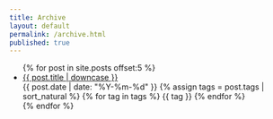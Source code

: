 ```yaml
---
title: Archive
layout: default
permalink: /archive.html
published: true
---
```

<ul class="index_menu">
  {% for post in site.posts offset:5 %}
  <li>
    <a href="{{ post.permalink }}">{{ post.title | downcase }}</a>
    <div class="post_info">
      <span class="publish_date">{{ post.date | date: "%Y-%m-%d" }}</span>
      {% assign tags = post.tags | sort_natural %}
      {% for tag in tags %}
      <span class="tag">{{ tag }}</span>
      {% endfor %}
    </div>
  </li>
  {% endfor %}
  <div style="clear: both;"></div>
</ul>
